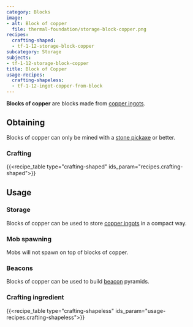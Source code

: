 ```yaml
---
category: Blocks
image:
- alt: Block of copper
  file: thermal-foundation/storage-block-copper.png
recipes:
  crafting-shaped:
  - tf-1-12-storage-block-copper
subcategory: Storage
subjects:
- tf-1-12-storage-block-copper
title: Block of Copper
usage-recipes:
  crafting-shapeless:
  - tf-1-12-ingot-copper-from-block
---
```


**Blocks of copper** are blocks made from [copper ingots](../copper-ingot/).


Obtaining
---------

Blocks of copper can only be mined with a [stone
pickaxe](https://minecraft.gamepedia.com/Pickaxe) or better.

### Crafting
{{<recipe_table type="crafting-shaped" ids_param="recipes.crafting-shaped">}}


Usage
-----

### Storage
Blocks of copper can be used to store [copper ingots](../copper-ingot/) in a
compact way.

### Mob spawning
Mobs will not spawn on top of blocks of copper.

### Beacons
Blocks of copper can be used to build
[beacon](https://minecraft.gamepedia.com/Beacon) pyramids.

### Crafting ingredient
{{<recipe_table type="crafting-shapeless" ids_param="usage-recipes.crafting-shapeless">}}
